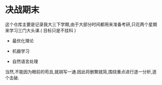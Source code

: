 # 决战期末

这个仓库主要是记录我大三下学期,由于大部分时间都用来准备考研,只花两个星期来学习三门大头课.( 目标只是不挂科 )

* 最优化理论

* 机器学习

* 自然语言处理

当然,不能因为眼前的苟且,就胡写一通.因此将删繁就简,围绕重点进行逐一分析,逐个击破.


